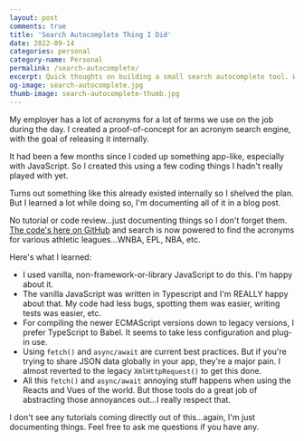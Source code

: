 ```yaml
---
layout: post
comments: true
title: 'Search Autocomplete Thing I Did'
date: 2022-09-14
categories: personal
category-name: Personal
permalink: /search-autocomplete/
excerpt: Quick thoughts on building a small search autocomplete tool. What I learned, what I liked and what I didn't like.
og-image: search-autocomplete.jpg
thumb-image: search-autocomplete-thumb.jpg
---
```


My employer has a lot of acronyms for a lot of terms we use on the job during the day. I created a proof-of-concept for an acronym search engine, with the goal of releasing it internally.

It had been a few months since I coded up something app-like, especially with JavaScript. So I created this using a few coding things I hadn't really played with yet.

Turns out something like this already existed internally so I shelved the plan. But I learned a lot while doing so, I'm documenting all of it in a blog post.

No tutorial or code review...just documenting things so I don't forget them. <a href="https://github.com/kaidez/search-autocomplete">The code's here on GitHub</a> and search is now powered to find the acronyms for various athletic leagues...WNBA, EPL, NBA, etc.

Here's what I learned:

<ul>
<li class="post__list-item">I used vanilla, non-framework-or-library JavaScript to do this. I'm happy about it.</li>
<li class="post__list-item">The vanilla JavaScript was written in Typescript and I'm REALLY happy about that. My code had less bugs, spotting them was easier, writing tests was easier, etc.</li>
<li class="post__list-item">For compiling the newer ECMAScript versions down to legacy versions, I prefer TypeScript to Babel.  It seems to take less configuration and plug-in use.</li>
<li class="post__list-item">Using <code>fetch()</code> and <code>async/await</code> are current best practices. But if you're trying to share JSON data globally in your app, they're a major pain.  I almost reverted to the legacy <code>XmlHttpRequest()</code> to get this done.</li>
<li class="post__list-item">All this <code>fetch()</code> and <code>async/await</code> annoying stuff happens when using the Reacts and Vues of the world. But those tools do a great job of abstracting those annoyances out...I really respect that.</li>
</ul>

I don't see any tutorials coming directly out of this...again, I'm just documenting things. Feel free to ask me questions if you have any.
